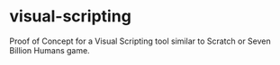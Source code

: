 # visual-scripting
Proof of Concept for a Visual Scripting tool similar to Scratch or Seven Billion Humans game.
